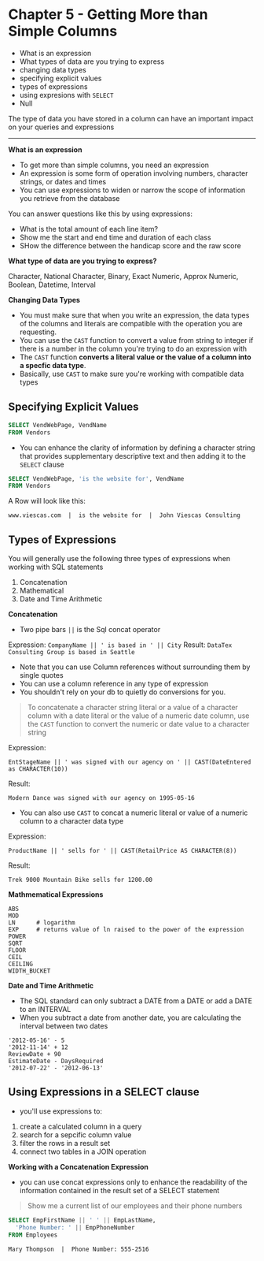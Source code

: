 # Chapter 5 - Getting More than Simple Columns

* What is an expression
* What types of data are you trying to express
* changing data types
* specifying explicit values
* types of expressions
* using expresions with `SELECT`
* Null

The type of data you have stored in a column can have an important impact on your queries and expressions

---

__What is an expression__

* To get more than simple columns, you need an expression
* An expression is some form of operation involving numbers, character strings, or dates and times
* You can use expressions to widen or narrow the scope of information you retrieve from the database

You can answer questions like this by using expressions:

* What is the total amount of each line item?
* Show me the start and end time and duration of each class
* SHow the difference between the handicap score and the raw score


__What type of data are you trying to express?__

Character, National Character, Binary, Exact Numeric, Approx Numeric, Boolean, Datetime, Interval

__Changing Data Types__

* You must make sure that when you write an expression, the data types of the columns and literals are compatible with the operation you are requesting.
* You can use the `CAST` function to convert a value from string to integer if there is a number in the column you're trying to do an expression with
* The `CAST` function __converts a literal value or the value of a column into a specfic data type__.
* Basically, use `CAST` to make sure you're working with compatible data types

## Specifying Explicit Values

```sql
SELECT VendWebPage, VendName
FROM Vendors
```

* You can enhance the clarity of information by defining a character string that provides supplementary descriptive text and then adding it to the `SELECT` clause

```sql
SELECT VendWebPage, 'is the website for', VendName
FROM Vendors
```

A Row will look like this:

```
www.viescas.com  |  is the website for  |  John Viescas Consulting
```


## Types of Expressions

You will generally use the following three types of expressions when working with SQL statements

1. Concatenation
2. Mathematical
3. Date and Time Arithmetic

__Concatenation__

* Two pipe bars `||` is the Sql concat operator

Expression: `CompanyName || ' is based in ' || City`
Result: `DataTex Consulting Group is based in Seattle`

* Note that you can use Column references without surrounding them by single quotes
* You can use a column reference in any type of expression
* You shouldn't rely on your db to quietly do conversions for you. 

> To concatenate a character string literal or a value of a character column with a date literal or the value of a numeric date column, use the `CAST` function to convert the numeric or date value to a character string

Expression:
```
EntStageName || ' was signed with our agency on ' || CAST(DateEntered as CHARACTER(10))
```

Result:
```
Modern Dance was signed with our agency on 1995-05-16
```

* You can also use `CAST` to concat a numeric literal or value of a numeric column to a character data type

Expression:
```
ProductName || ' sells for ' || CAST(RetailPrice AS CHARACTER(8))
```

Result:
```
Trek 9000 Mountain Bike sells for 1200.00
```

__Mathmematical Expressions__

```
ABS
MOD
LN      # logarithm
EXP     # returns value of ln raised to the power of the expression
POWER
SQRT
FLOOR
CEIL
CEILING
WIDTH_BUCKET
```

__Date and Time Arithmetic__

* The SQL standard can only subtract a DATE from a DATE or add a DATE to an INTERVAL
* When you subtract a date from another date, you are calculating the interval between two dates

```
'2012-05-16' - 5
'2012-11-14' + 12
ReviewDate + 90
EstimateDate - DaysRequired
'2012-07-22' - '2012-06-13'
```

## Using Expressions in a SELECT clause

* you'll use expressions to:

1. create a calculated column in a query
2. search for a sepcific column value
3. filter the rows in a result set
4. connect two tables in a JOIN operation

__Working with a Concatenation Expression__

* you can use concat expressions only to enhance the readability of the information contained in the result set of a SELECT statement

> Show me a current list of our employees and their phone numbers

```sql
SELECT EmpFirstName || ' ' || EmpLastName,
  'Phone Number: ' || EmpPhoneNumber
FROM Employees
```

```
Mary Thompson  |  Phone Number: 555-2516
```


